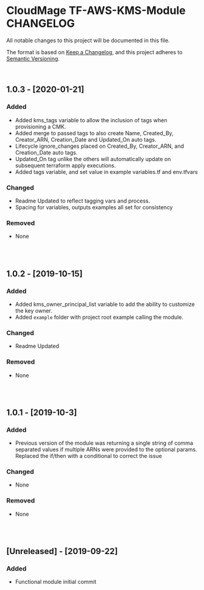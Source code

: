 <!-- VSCode Markdown Exclusions-->
<!-- markdownlint-disable MD024 Multiple Headings with the Same Content-->
# CloudMage TF-AWS-KMS-Module CHANGELOG

All notable changes to this project will be documented in this file.

The format is based on [Keep a Changelog](https://keepachangelog.com/en/1.0.0/),
and this project adheres to [Semantic Versioning](https://semver.org/spec/v2.0.0.html).

<br>

## 1.0.3 - [2020-01-21]

### Added

- Added kms_tags variable to allow the inclusion of tags when provisioning a CMK.
- Added merge to passed tags to also create Name, Created_By, Creator_ARN, Creation_Date and Updated_On auto tags.
- Lifecycle ignore_changes placed on Created_By, Creator_ARN, and Creation_Date auto tags.
- Updated_On tag unlike the others will automatically update on subsequent terraform apply executions.
- Added tags variable, and set value in example variables.tf and env.tfvars

### Changed

- Readme Updated to reflect tagging vars and process.
- Spacing for variables, outputs examples all set for consistency

### Removed

- None

<br><br>

## 1.0.2 - [2019-10-15]

### Added

- Added kms_owner_principal_list variable to add the ability to customize the key owner.
- Added `example` folder with project root example calling the module.

### Changed

- Readme Updated

### Removed

- None

<br><br>

## 1.0.1 - [2019-10-3]

### Added

- Previous version of the module was returning a single string of comma separated values if multiple ARNs were provided to the optional params. Replaced the if/then with a conditional to correct the issue

### Changed

- None

### Removed

- None

<br><br>

## [Unreleased] - [2019-09-22]

### Added

- Functional module initial commit
